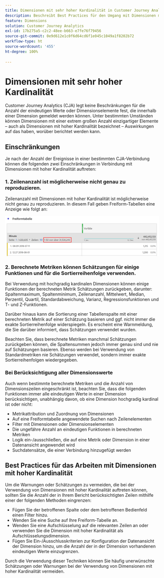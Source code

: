 ```yaml
---
title: Dimensionen mit sehr hoher Kardinalität in Customer Journey Analytics
description: Beschreibt Best Practices für den Umgang mit Dimensionen mit hoher Kardinalität in Customer Journey Analytics
feature: Dimensions
solution: Customer Journey Analytics
exl-id: 17b275a5-c2c2-48ee-b663-e7fe76f79456
source-git-commit: 0e9d612e1c0f6d64cd6f1e045c1049a1f8202b72
workflow-type: ht
source-wordcount: '455'
ht-degree: 100%

---
```


# Dimensionen mit sehr hoher Kardinalität

Customer Journey Analytics (CJA) legt keine Beschränkungen für die Anzahl der eindeutigen Werte oder Dimensionselemente fest, die innerhalb einer Dimension gemeldet werden können. Unter bestimmten Umständen können Dimensionen mit einer extrem großen Anzahl einzigartiger Elemente – auch als Dimensionen mit hoher Kardinalität bezeichnet – Auswirkungen auf das haben, worüber berichtet werden kann.

## Einschränkungen

Je nach der Anzahl der Ereignisse in einer bestimmten CJA-Verbindung können die folgenden zwei Einschränkungen in Verbindung mit Dimensionen mit hoher Kardinalität auftreten:

### 1. Zeilenanzahl ist möglicherweise nicht genau zu reproduzieren.

Zeilenanzahl mit Dimensionen mit hoher Kardinalität ist möglicherweise nicht genau zu reproduzieren. In diesem Fall geben Freiform-Tabellen eine Anzeige wie folgt an:

![](assets/high-cardinality.png)

### 2. Berechnete Metriken können Schätzungen für einige Funktionen und für die Sortierreihenfolge verwenden.

Bei Verwendung mit hochgradig kardinalen Dimensionen können einige Funktionen der berechneten Metrik Schätzungen zurückgeben, darunter: Spaltenmaximum, Spaltenminimum, Zeilenanzahl, Mittelwert, Median, Perzentil, Quartil, Standardabweichung, Varianz, Regressionsfunktionen und T- und Z-Funktionen.

Darüber hinaus kann die Sortierung einer Tabellenspalte mit einer berechneten Metrik auf einer Schätzung basieren und ggf. nicht immer die exakte Sortierreihenfolge widerspiegeln. Es erscheint eine Warnmeldung, die Sie darüber informiert, dass Schätzungen verwendet wurden.

Beachten Sie, dass berechnete Metriken manchmal Schätzungen zurückgeben können, die Spaltensummen jedoch immer genau sind und nie auf Schätzungen basieren. Ebenso werden bei Verwendung von Standardmetriken nie Schätzungen verwendet, sondern immer exakte Sortierreihenfolgen wiedergegeben.

### Bei Berücksichtigung aller Dimensionswerte

Auch wenn bestimmte berechnete Metriken und die Anzahl von Dimensionszeilen eingeschränkt ist, beachten Sie, dass die folgenden Funktionen immer alle eindeutigen Werte in einer Dimension berücksichtigen, unabhängig davon, ob eine Dimension hochgradig kardinal ist oder nicht:

* Metrikattribution und Zuordnung von Dimensionen
* Auf eine Freiformtabelle angewendete Suchen nach Zeilenelementen
* Filter mit Dimensionen oder Dimensionselementen
* Die ungefähre Anzahl an eindeutigen Funktionen in berechneten Metriken
* Logik ein-/ausschließen, die auf eine Metrik oder Dimension in einer Datenansicht angewendet wird
* Suchdatensätze, die einer Verbindung hinzugefügt werden

## Best Practices für das Arbeiten mit Dimensionen mit hoher Kardinalität

Um die Warnungen oder Schätzungen zu vermeiden, die bei der Verwendung von Dimensionen mit hoher Kardinalität auftreten können, sollten Sie die Anzahl der in Ihrem Bericht berücksichtigten Zeilen mithilfe einer der folgenden Methoden eingrenzen:

* Fügen Sie der betroffenen Spalte oder dem betroffenen Bedienfeld einen Filter hinzu.
* Wenden Sie eine Suche auf Ihre Freiform-Tabelle an.
* Wenden Sie eine Aufschlüsselung auf die relevanten Zeilen an oder verwenden Sie die Dimension mit hoher Kardinalität als Aufschlüsselungsdimension.
* Fügen Sie Ein-/Ausschlusskriterien zur Konfiguration der Datenansicht der Dimension hinzu, um die Anzahl der in der Dimension vorhandenen eindeutigen Werte einzugrenzen.

Durch die Verwendung dieser Techniken können Sie häufig unerwünschte Schätzungen oder Warnungen bei der Verwendung von Dimensionen mit hoher Kardinalität vermeiden.
